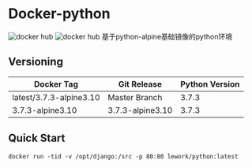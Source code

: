# Docker-python
![docker hub](https://img.shields.io/docker/pulls/lework/python.svg?style=flat-square)
![docker hub](https://img.shields.io/docker/stars/lework/python.svg?style=flat-square)
基于python-alpine基础镜像的python环境


## Versioning
| Docker Tag | Git Release | Python Version |
|-----|-------|-----|
| latest/3.7.3-alpine3.10 | Master Branch |3.7.3 |
| 3.7.3-alpine3.10 | 3.7.3-alpine3.10 |3.7.3 |


## Quick Start

```
docker run -tid -v /opt/django:/src -p 80:80 lework/python:latest
```